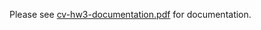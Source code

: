 Please see [cv-hw3-documentation.pdf](https://github.com/smgbx/Computer_Vision/blob/master/HW_3/cv-hw3-documentation.pdf) for documentation.
